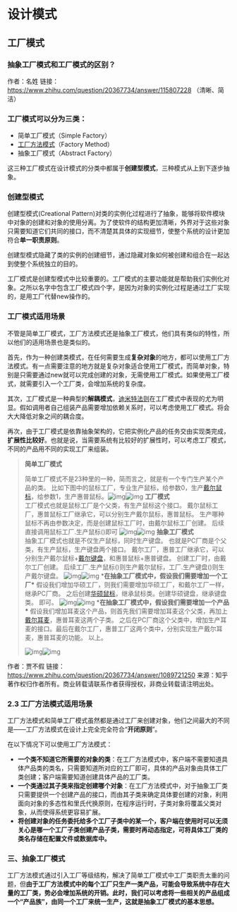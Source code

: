 # 设计模式

## 工厂模式

### 抽象工厂模式和工厂模式的区别？



作者：名姓
链接：https://www.zhihu.com/question/20367734/answer/115807228    （清晰、简洁）



### **工厂模式可以分为三类：**

- 简单工厂模式（Simple Factory）
- [工厂方法模式](https://www.zhihu.com/search?q=工厂方法模式&search_source=Entity&hybrid_search_source=Entity&hybrid_search_extra={"sourceType"%3A"answer"%2C"sourceId"%3A1089721250})（Factory Method）
- 抽象工厂模式（Abstract Factory）

这三种工厂模式在设计模式的分类中都属于**创建型模式**，三种模式从上到下逐步抽象。

### **创建型模式**

创建型模式(Creational Pattern)对类的实例化过程进行了抽象，能够将软件模块中对象的创建和对象的使用分离。为了使软件的结构更加清晰，外界对于这些对象只需要知道它们共同的接口，而不清楚其具体的实现细节，使整个系统的设计更加符合**单一职责原则**。

创建型模式隐藏了类的实例的创建细节，通过隐藏对象如何被创建和组合在一起达到使整个系统独立的目的。

工厂模式是创建型模式中比较重要的。工厂模式的主要功能就是帮助我们实例化对象。之所以名字中包含工厂模式四个字，是因为对象的实例化过程是通过工厂实现的，是用工厂代替new操作的。

### 工厂模式适用场景

不管是简单工厂模式，工厂方法模式还是抽象工厂模式，他们具有类似的特性，所以他们的适用场景也是类似的。

首先，作为一种创建类模式，在任何需要生成**复杂对象**的地方，都可以使用工厂方法模式。有一点需要注意的地方就是复杂对象适合使用工厂模式，而简单对象，特别是只需要通过new就可以完成创建的对象，无需使用工厂模式。如果使用工厂模式，就需要引入一个工厂类，会增加系统的复杂度。

其次，工厂模式是一种典型的**解耦模式**，[迪米特法则](https://www.zhihu.com/search?q=迪米特法则&search_source=Entity&hybrid_search_source=Entity&hybrid_search_extra={"sourceType"%3A"answer"%2C"sourceId"%3A1089721250})在工厂模式中表现的尤为明显。假如调用者自己组装产品需要增加依赖关系时，可以考虑使用工厂模式。将会大大降低对象之间的耦合度。

再次，由于工厂模式是依靠抽象架构的，它把实例化产品的任务交由实现类完成，**扩展性比较好**。也就是说，当需要系统有比较好的扩展性时，可以考虑工厂模式，不同的产品用不同的实现工厂来组装。

>**简单工厂模式**
>
>简单工厂模式不是23种里的一种，简而言之，就是有一个专门生产某个产品的类。 比如下图中的鼠标工厂，专业生产鼠标，给参数0，生产[戴尔鼠标](https://www.zhihu.com/search?q=戴尔鼠标&search_source=Entity&hybrid_search_source=Entity&hybrid_search_extra={"sourceType"%3A"answer"%2C"sourceId"%3A115807228})，给参数1，生产惠普鼠标。![img](./fj问题及知识点记录.assets/09067f878916c0e4377bfadc82afc248_720w-20220321145309082.jpg)![img](./fj问题及知识点记录.assets/09067f878916c0e4377bfadc82afc248_720w.jpg)
>**工厂模式**  
>工厂模式也就是鼠标工厂是个父类，有生产鼠标这个接口。 戴尔鼠标工厂，惠普鼠标工厂继承它，可以分别生产戴尔鼠标，惠普鼠标。  生产哪种鼠标不再由参数决定，而是创建鼠标工厂时，由戴尔鼠标工厂创建。  后续直接调用鼠标工厂.生产鼠标()即可  ![img](./fj问题及知识点记录.assets/69ab924585b751cb9e7bc7b7f9f2179b_720w.jpg)![img](./fj问题及知识点记录.assets/69ab924585b751cb9e7bc7b7f9f2179b_720w-20220321145309075.jpg)
>**抽象工厂模式**  
>抽象工厂模式也就是不仅生产鼠标，同时生产键盘。 也就是PC厂商是个父类，有生产鼠标，生产键盘两个接口。  戴尔工厂，惠普工厂继承它，可以分别生产戴尔鼠标+[戴尔键盘](https://www.zhihu.com/search?q=戴尔键盘&search_source=Entity&hybrid_search_source=Entity&hybrid_search_extra={"sourceType"%3A"answer"%2C"sourceId"%3A115807228})，和惠普鼠标+惠普键盘。  创建工厂时，由戴尔工厂创建。  后续工厂.生产鼠标()则生产戴尔鼠标，工厂.生产键盘()则生产戴尔键盘。  ![img](./fj问题及知识点记录.assets/ab2a90cfcc7a971b1e3127d1f531a486_720w-20220321145309031.jpg)![img](./fj问题及知识点记录.assets/ab2a90cfcc7a971b1e3127d1f531a486_720w.jpg)
>***在抽象工厂模式中，假设我们需要增加一个工厂\***
>假设我们增加华硕工厂，则我们需要增加华硕工厂，和戴尔工厂一样，继承PC厂商。  之后创建[华硕鼠标](https://www.zhihu.com/search?q=华硕鼠标&search_source=Entity&hybrid_search_source=Entity&hybrid_search_extra={"sourceType"%3A"answer"%2C"sourceId"%3A115807228})，继承鼠标类。创建华硕键盘，继承键盘类。  即可。  ![img](./fj问题及知识点记录.assets/e8184a3c6b3463338d85c329004d7c64_720w.jpg)![img](./fj问题及知识点记录.assets/e8184a3c6b3463338d85c329004d7c64_720w-20220321145309089.jpg)
>***在抽象工厂模式中，假设我们需要增加一个产品\***
>假设我们增加耳麦这个产品，则首先我们需要增加耳麦这个父类，再加上[戴尔耳麦](https://www.zhihu.com/search?q=戴尔耳麦&search_source=Entity&hybrid_search_source=Entity&hybrid_search_extra={"sourceType"%3A"answer"%2C"sourceId"%3A115807228})，惠普耳麦这两个子类。 之后在PC厂商这个父类中，增加生产耳麦的接口。最后在戴尔工厂，惠普工厂这两个类中，分别实现生产戴尔耳麦，惠普耳麦的功能。  以上。
>
>  ![img](./fj问题及知识点记录.assets/0f20f50524336fa9634e19237ce0ec7e_720w.jpg)![img](./fj问题及知识点记录.assets/0f20f50524336fa9634e19237ce0ec7e_720w-20220321145309082.jpg)
>
>



作者：贾不假
链接：https://www.zhihu.com/question/20367734/answer/1089721250
来源：知乎
著作权归作者所有。商业转载请联系作者获得授权，非商业转载请注明出处。

### **2.3 工厂方法模式适用场景**

工厂方法模式和简单工厂模式虽然都是通过工厂来创建对象，他们之间最大的不同是——工厂方法模式在设计上完全完全符合“**开闭原则**”。 

在以下情况下可以使用工厂方法模式：

- **一个类不知道它所需要的对象的类**：在工厂方法模式中，客户端不需要知道具体产品类的类名，只需要知道所对应的工厂即可，具体的产品对象由具体工厂类创建；客户端需要知道创建具体产品的工厂类。
- **一个类通过其子类来指定创建哪个对象**：在工厂方法模式中，对于抽象工厂类只需要提供一个创建产品的接口，而由其子类来确定具体要创建的对象，利用面向对象的多态性和里氏代换原则，在程序运行时，子类对象将覆盖父类对象，从而使得系统更容易扩展。
- **将创建对象的任务委托给多个工厂子类中的某一个，客户端在使用时可以无须关心是哪一个工厂子类创建产品子类，需要时再动态指定，可将具体工厂类的类名存储在配置文件或数据库中。**

### **三、抽象工厂模式**

工厂方法模式通过引入工厂等级结构，解决了简单工厂模式中工厂类职责太重的问题，但**由于工厂方法模式中的每个工厂只生产一类产品，可能会导致系统中存在大量的工厂类，势必会增加系统的开销。此时，我们可以考虑将一些相关的产品组成一个“产品族”，由同一个工厂来统一生产，这就是抽象工厂模式的基本思想。**

